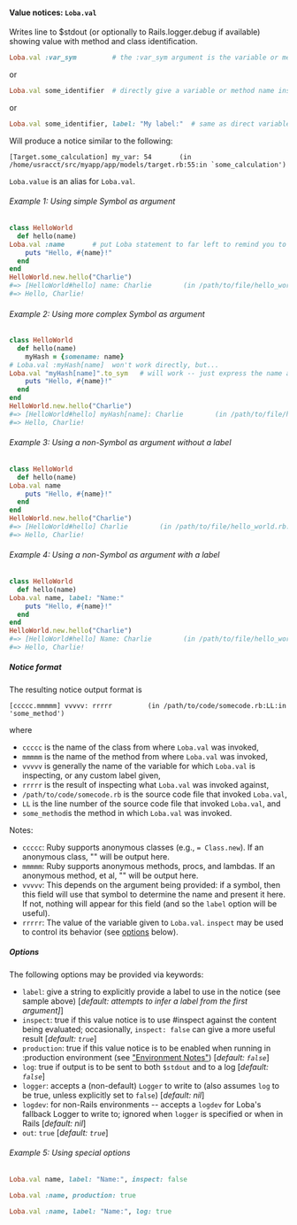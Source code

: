 #### Value notices:  `Loba.val`

Writes line to $stdout (or optionally to Rails.logger.debug if available) showing value with method and class identification.

```ruby
Loba.val :var_sym         # the :var_sym argument is the variable or method name given as a symbol (see below)
```

or

```ruby
Loba.val some_identifier  # directly give a variable or method name instead of a symbol (see below)
```

or

```ruby
Loba.val some_identifier, label: "My label:"  # same as direct variable, but allows a custom label
```

Will produce a notice similar to the following:

```text
[Target.some_calculation] my_var: 54       (in /home/usracct/src/myapp/app/models/target.rb:55:in `some_calculation')
```

`Loba.value` is an alias for `Loba.val`.

###### Example 1: Using simple Symbol as argument

```ruby
class HelloWorld
  def hello(name)
Loba.val :name       # put Loba statement to far left to remind you to remove when done
    puts "Hello, #{name}!"
  end
end
HelloWorld.new.hello("Charlie")
#=> [HelloWorld#hello] name: Charlie        (in /path/to/file/hello_world.rb:3:in `hello')
#=> Hello, Charlie!
```

###### Example 2: Using more complex Symbol as argument

```ruby
class HelloWorld
  def hello(name)
    myHash = {somename: name}
# Loba.val :myHash[name]  won't work directly, but...
Loba.val "myHash[name]".to_sym   # will work -- just express the name as a String and cast to a Symbol
    puts "Hello, #{name}!"
  end
end
HelloWorld.new.hello("Charlie")
#=> [HelloWorld#hello] myHash[name]: Charlie        (in /path/to/file/hello_world.rb:5:in `hello')
#=> Hello, Charlie!
```

###### Example 3: Using a non-Symbol as argument without a label

```ruby
class HelloWorld
  def hello(name)
Loba.val name
    puts "Hello, #{name}!"
  end
end
HelloWorld.new.hello("Charlie")
#=> [HelloWorld#hello] Charlie        (in /path/to/file/hello_world.rb:3:in `hello')
#=> Hello, Charlie!
```

###### Example 4: Using a non-Symbol as argument with a label

```ruby
class HelloWorld
  def hello(name)
Loba.val name, label: "Name:"
    puts "Hello, #{name}!"
  end
end
HelloWorld.new.hello("Charlie")
#=> [HelloWorld#hello] Name: Charlie        (in /path/to/file/hello_world.rb:3:in `hello')
#=> Hello, Charlie!
```

##### Notice format

The resulting notice output format is

```text
[ccccc.mmmmm] vvvvv: rrrrr         (in /path/to/code/somecode.rb:LL:in 'some_method')
```

where

* `ccccc` is the name of the class from where `Loba.val` was invoked,
* `mmmmm` is the name of the method from where `Loba.val` was invoked,
* `vvvvv` is generally the name of the variable for which `Loba.val` is inspecting, or any custom label given,
* `rrrrr` is the result of inspecting what `Loba.val` was invoked against,
* `/path/to/code/somecode.rb` is the source code file that invoked `Loba.val`,
* `LL` is the line number of the source code file that invoked `Loba.val`, and
* `some_method`is the method in which `Loba.val` was invoked.

Notes:

* `ccccc`:  Ruby supports anonymous classes (e.g., `= Class.new`).  If an anonymous class, "<anonymous class>" will be output here.
* `mmmmm`:  Ruby supports anonymous methods, procs, and lambdas.  If an anonymous method, et al, "<anonymous method>" will be output here.
* `vvvvv`:  This depends on the argument being provided:  if a symbol, then this field will use that symbol to determine the name and present it here.  If not, nothing will appear for this field (and so the `label` option will be useful).
* `rrrrr`:  The value of the variable given to `Loba.val`. `inspect` may be used to control its behavior (see [options](#options) below).

##### Options

The following options may be provided via keywords:

* `label`: give a string to explicitly provide a label to use in the notice (see sample above) \[_default: attempts to infer a label from the first argument]_\]
* `inspect`: true if this value notice is to use #inspect against the content being evaluated; occasionally, `inspect: false` can give a more useful result \[_default: `true`_\]
* `production`: true if this value notice is to be enabled when running in :production environment (see ["Environment Notes"](README.md#environment-notes)) \[_default: `false`_\]
* `log`: true if output is to be sent to both `$stdout` and to a log [_default: `false`_\]
* `logger`: accepts a (non-default) `Logger` to write to (also assumes `log` to be true, unless explicitly set to `false`) \[_default: nil_\]
* `logdev`: for non-Rails environments -- accepts a `logdev` for Loba's fallback Logger to write to; ignored when `logger` is specified or when in Rails [_default: nil_\]
* `out`: `true` [_default: `true`_\]

###### Example 5: Using special options

```ruby
Loba.val name, label: "Name:", inspect: false
```

```ruby
Loba.val :name, production: true
```

```ruby
Loba.val :name, label: "Name:", log: true
```
